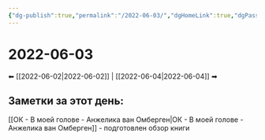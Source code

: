 ```yaml
---
{"dg-publish":true,"permalink":"/2022-06-03/","dgHomeLink":true,"dgPassFrontmatter":false}
---
```


# 2022-06-03
⬅ [[2022-06-02|2022-06-02]] | [[2022-06-04|2022-06-04]] ➡
## Заметки за этот день:
[[ОК - В моей голове - Анжелика ван Омберген|ОК - В моей голове - Анжелика ван Омберген]] - подготовлен обзор книги